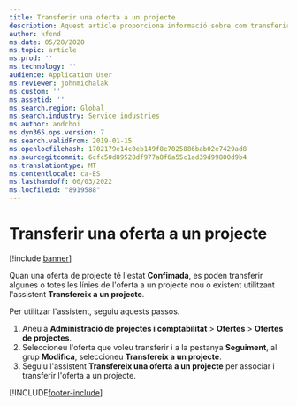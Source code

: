 ```yaml
---
title: Transferir una oferta a un projecte
description: Aquest article proporciona informació sobre com transferir una oferta a un projecte nou o existent.
author: kfend
ms.date: 05/28/2020
ms.topic: article
ms.prod: ''
ms.technology: ''
audience: Application User
ms.reviewer: johnmichalak
ms.custom: ''
ms.assetid: ''
ms.search.region: Global
ms.search.industry: Service industries
ms.author: andchoi
ms.dyn365.ops.version: 7
ms.search.validFrom: 2019-01-15
ms.openlocfilehash: 1702179e14c0eb149f8e7025886bab02e7429ad8
ms.sourcegitcommit: 6cfc50d89528df977a8f6a55c1ad39d99800d9b4
ms.translationtype: MT
ms.contentlocale: ca-ES
ms.lasthandoff: 06/03/2022
ms.locfileid: "8919588"
---
```

# <a name="transfer-a-quotation-to-a-project"></a>Transferir una oferta a un projecte

[!include [banner](../includes/banner.md)]

Quan una oferta de projecte té l'estat **Confimada**, es poden transferir algunes o totes les línies de l'oferta a un projecte nou o existent utilitzant l'assistent **Transfereix a un projecte**. 

Per utilitzar l'assistent, seguiu aquests passos.

1. Aneu a **Administració de projectes i comptabilitat** > **Ofertes** > **Ofertes de projectes**.
2. Seleccioneu l'oferta que voleu transferir i a la pestanya **Seguiment**, al grup **Modifica**, seleccioneu **Transfereix a un projecte**.
3. Seguiu l'assistent **Transfereix una oferta a un projecte** per associar i transferir l'oferta a un projecte.


[!INCLUDE[footer-include](../includes/footer-banner.md)]